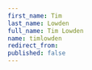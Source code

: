 ```yaml
---
first_name: Tim
last_name: Lowden
full_name: Tim Lowden
name: timlowden
redirect_from:
published: false
---
```


